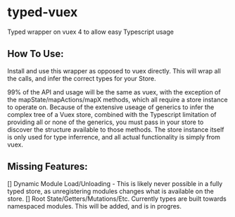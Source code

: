 # typed-vuex
Typed wrapper on vuex 4 to allow easy Typescript usage


## How To Use:
Install and use this wrapper as opposed to vuex directly. This will wrap all the calls, and infer the correct types for your Store.

99% of the API and usage will be the same as vuex, with the exception of the mapState/mapActions/mapX methods, which all require a store instance to operate on. 
Because of the extensive useage of generics to infer the complex tree of a Vuex store, combined with the Typescript limitation of providing all or none of the generics, 
you must pass in your store to discover the structure available to those methods. The store instance itself is only used for type inferrence, and all actual functionality is simply from vuex.

## Missing Features:
[] Dynamic Module Load/Unloading - This is likely never possible in a fully typed store, as unregistering modules changes what is available on the store.
[] Root State/Getters/Mutations/Etc. Currently types are built towards namespaced modules. This will be added, and is in progres.